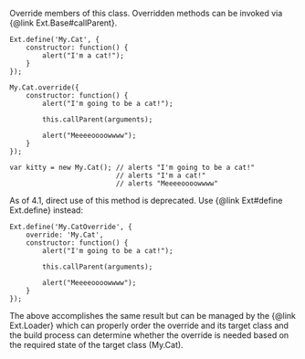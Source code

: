Override members of this class. Overridden methods can be invoked via
{@link Ext.Base#callParent}.

    Ext.define('My.Cat', {
        constructor: function() {
            alert("I'm a cat!");
        }
    });

    My.Cat.override({
        constructor: function() {
            alert("I'm going to be a cat!");

            this.callParent(arguments);

            alert("Meeeeoooowwww");
        }
    });

    var kitty = new My.Cat(); // alerts "I'm going to be a cat!"
                              // alerts "I'm a cat!"
                              // alerts "Meeeeoooowwww"

As of 4.1, direct use of this method is deprecated. Use {@link Ext#define Ext.define}
instead:

    Ext.define('My.CatOverride', {
        override: 'My.Cat',
        constructor: function() {
            alert("I'm going to be a cat!");

            this.callParent(arguments);

            alert("Meeeeoooowwww");
        }
    });

The above accomplishes the same result but can be managed by the {@link Ext.Loader}
which can properly order the override and its target class and the build process
can determine whether the override is needed based on the required state of the
target class (My.Cat).

